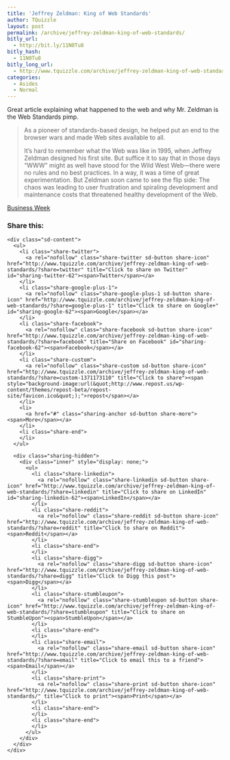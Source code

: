 ```yaml
---
title: 'Jeffrey Zeldman: King of Web Standards'
author: TQuizzle
layout: post
permalink: /archive/jeffrey-zeldman-king-of-web-standards/
bitly_url:
  - http://bit.ly/11N0Tu8
bitly_hash:
  - 11N0Tu8
bitly_long_url:
  - http://www.tquizzle.com/archive/jeffrey-zeldman-king-of-web-standards/
categories:
  - Asides
  - Normal
---
```

Great article explaining what happened to the web and why Mr. Zeldman is the Web Standards pimp.

> As a pioneer of standards-based design, he helped put an end to the browser wars and made Web sites available to all.
> 
> It&#8217;s hard to remember what the Web was like in 1995, when Jeffrey Zeldman designed his first site. But suffice it to say that in those days &#8220;WWW&#8221; might as well have stood for the Wild West Web&#8212;there were no rules and no best practices. In a way, it was a time of great experimentation. But Zeldman soon came to see the flip side: The chaos was leading to user frustration and spiraling development and maintenance costs that threatened healthy development of the Web.

<span class="bqcite"><a rel="nofollow" target="_blank" href="http://www.businessweek.com/innovate/content/aug2007/id2007086_670396.htm">Business Week</a></span>

<div class="sharedaddy sd-sharing-enabled">
  <div class="robots-nocontent sd-block sd-social sd-social-icon-text sd-sharing">
    <h3 class="sd-title">
      Share this:
    </h3>
    
    <div class="sd-content">
      <ul>
        <li class="share-twitter">
          <a rel="nofollow" class="share-twitter sd-button share-icon" href="http://www.tquizzle.com/archive/jeffrey-zeldman-king-of-web-standards/?share=twitter" title="Click to share on Twitter" id="sharing-twitter-62"><span>Twitter</span></a>
        </li>
        <li class="share-google-plus-1">
          <a rel="nofollow" class="share-google-plus-1 sd-button share-icon" href="http://www.tquizzle.com/archive/jeffrey-zeldman-king-of-web-standards/?share=google-plus-1" title="Click to share on Google+" id="sharing-google-62"><span>Google</span></a>
        </li>
        <li class="share-facebook">
          <a rel="nofollow" class="share-facebook sd-button share-icon" href="http://www.tquizzle.com/archive/jeffrey-zeldman-king-of-web-standards/?share=facebook" title="Share on Facebook" id="sharing-facebook-62"><span>Facebook</span></a>
        </li>
        <li class="share-custom">
          <a rel="nofollow" class="share-custom sd-button share-icon" href="http://www.tquizzle.com/archive/jeffrey-zeldman-king-of-web-standards/?share=custom-1371173110" title="Click to share"><span style="background-image:url(&quot;http://www.repost.us/wp-content/themes/repost-beta/repost-site/favicon.ico&quot;);">repost</span></a>
        </li>
        <li>
          <a href="#" class="sharing-anchor sd-button share-more"><span>More</span></a>
        </li>
        <li class="share-end">
        </li>
      </ul>
      
      <div class="sharing-hidden">
        <div class="inner" style="display: none;">
          <ul>
            <li class="share-linkedin">
              <a rel="nofollow" class="share-linkedin sd-button share-icon" href="http://www.tquizzle.com/archive/jeffrey-zeldman-king-of-web-standards/?share=linkedin" title="Click to share on LinkedIn" id="sharing-linkedin-62"><span>LinkedIn</span></a>
            </li>
            <li class="share-reddit">
              <a rel="nofollow" class="share-reddit sd-button share-icon" href="http://www.tquizzle.com/archive/jeffrey-zeldman-king-of-web-standards/?share=reddit" title="Click to share on Reddit"><span>Reddit</span></a>
            </li>
            <li class="share-end">
            </li>
            <li class="share-digg">
              <a rel="nofollow" class="share-digg sd-button share-icon" href="http://www.tquizzle.com/archive/jeffrey-zeldman-king-of-web-standards/?share=digg" title="Click to Digg this post"><span>Digg</span></a>
            </li>
            <li class="share-stumbleupon">
              <a rel="nofollow" class="share-stumbleupon sd-button share-icon" href="http://www.tquizzle.com/archive/jeffrey-zeldman-king-of-web-standards/?share=stumbleupon" title="Click to share on StumbleUpon"><span>StumbleUpon</span></a>
            </li>
            <li class="share-end">
            </li>
            <li class="share-email">
              <a rel="nofollow" class="share-email sd-button share-icon" href="http://www.tquizzle.com/archive/jeffrey-zeldman-king-of-web-standards/?share=email" title="Click to email this to a friend"><span>Email</span></a>
            </li>
            <li class="share-print">
              <a rel="nofollow" class="share-print sd-button share-icon" href="http://www.tquizzle.com/archive/jeffrey-zeldman-king-of-web-standards/" title="Click to print"><span>Print</span></a>
            </li>
            <li class="share-end">
            </li>
            <li class="share-end">
            </li>
          </ul>
        </div>
      </div>
    </div>
  </div>
</div>